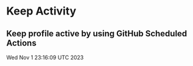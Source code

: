 # Keep Activity 
Keep profile active by using GitHub Scheduled Actions
--- 
Wed Nov  1 23:16:09 UTC 2023